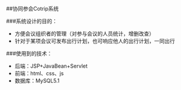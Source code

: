 
##协同参会Cotrip系统

###系统设计的目的：
- 方便会议组织者的管理（对参与会议的人员统计，增删改查）
- 针对于某项会议可发布出行计划，也可响应他人的出行计划，一同出行

###使用到的技术：
- 后端：JSP+JavaBean+Servlet
- 前端：html、css、js
- 数据库：MySQL5.1
